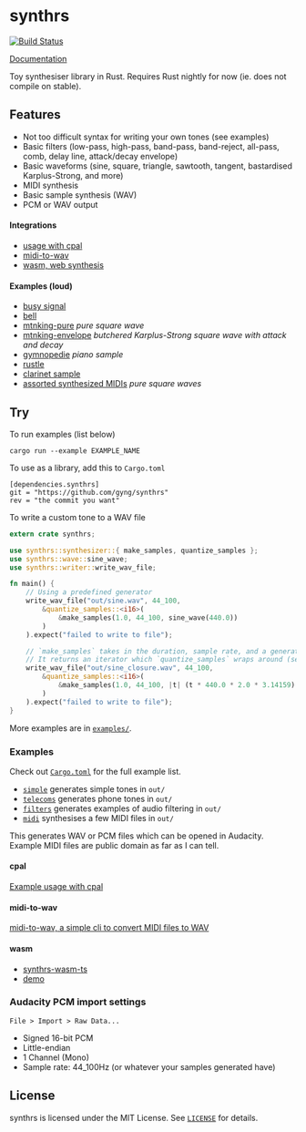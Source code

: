 # synthrs

[![Build Status](https://travis-ci.org/gyng/synthrs.svg?branch=master)](https://travis-ci.org/gyng/synthrs)

[Documentation](https://gyng.github.io/synthrs)

Toy synthesiser library in Rust. Requires Rust nightly for now (ie. does not compile on stable).

## Features

* Not too difficult syntax for writing your own tones (see examples)
* Basic filters (low-pass, high-pass, band-pass, band-reject, all-pass, comb, delay line, attack/decay envelope)
* Basic waveforms (sine, square, triangle, sawtooth, tangent, bastardised Karplus-Strong, and more)
* MIDI synthesis
* Basic sample synthesis (WAV)
* PCM or WAV output

#### Integrations

* [usage with cpal](https://github.com/gyng/midcat)
* [midi-to-wav](https://github.com/gyng/midi-to-wav)
* [wasm, web synthesis](https://gyng.github.io/synthrs-wasm-ts/#/)

#### Examples (loud)

* [busy signal](examples/assets/busysignal.ogg)
* [bell](examples/assets/bell.ogg)
* [mtnking-pure](examples/assets/mountainking-puresquare.ogg) *pure square wave*
* [mtnking-envelope](examples/assets/mountainking.ogg) *butchered Karplus-Strong square wave with attack and decay*
* [gymnopedie](examples/assets/gymnopedie_sampler.ogg) *piano sample*
* [rustle](examples/assets/rustle.ogg)
* [clarinet sample](examples/assets/octave_clarinet_sampler.ogg)
* [assorted synthesized MIDIs](http://sugoi.pw/samples/) *pure square waves*

## Try

To run examples (list below)

    cargo run --example EXAMPLE_NAME

To use as a library, add this to `Cargo.toml`

    [dependencies.synthrs]
    git = "https://github.com/gyng/synthrs"
    rev = "the commit you want"

To write a custom tone to a WAV file

```rust
extern crate synthrs;

use synthrs::synthesizer::{ make_samples, quantize_samples };
use synthrs::wave::sine_wave;
use synthrs::writer::write_wav_file;

fn main() {
    // Using a predefined generator
    write_wav_file("out/sine.wav", 44_100,
        &quantize_samples::<i16>(
            &make_samples(1.0, 44_100, sine_wave(440.0))
        )
    ).expect("failed to write to file");

    // `make_samples` takes in the duration, sample rate, and a generator closure.
    // It returns an iterator which `quantize_samples` wraps around (setting the bit depth).
    write_wav_file("out/sine_closure.wav", 44_100,
        &quantize_samples::<i16>(
            &make_samples(1.0, 44_100, |t| (t * 440.0 * 2.0 * 3.14159).sin())
        )
    ).expect("failed to write to file");
}
```

More examples are in [`examples/`](examples/).

### Examples

Check out [`Cargo.toml`](Cargo.toml) for the full example list.

* [`simple`](examples/simple.rs) generates simple tones in `out/`
* [`telecoms`](examples/telecoms.rs) generates phone tones in `out/`
* [`filters`](examples/filters.rs) generates examples of audio filtering in `out/`
* [`midi`](examples/midi.rs) synthesises a few MIDI files in `out/`

This generates WAV or PCM files which can be opened in Audacity. Example MIDI files are public domain as far as I can tell.

#### cpal

[Example usage with cpal](https://github.com/gyng/midcat)

#### midi-to-wav

[midi-to-wav, a simple cli to convert MIDI files to WAV](https://github.com/gyng/midi-to-wav)

#### wasm

* [synthrs-wasm-ts](https://github.com/gyng/synthrs-wasm-ts)
* [demo](https://gyng.github.io/synthrs-wasm-ts)

### Audacity PCM import settings

`File > Import > Raw Data...`

* Signed 16-bit PCM
* Little-endian
* 1 Channel (Mono)
* Sample rate: 44_100Hz (or whatever your samples generated have)

## License

synthrs is licensed under the MIT License. See [`LICENSE`](LICENSE) for details.
